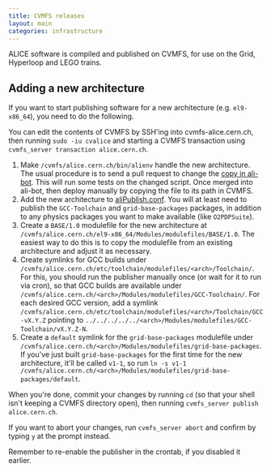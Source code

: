 ```yaml
---
title: CVMFS releases
layout: main
categories: infrastructure
---
```


ALICE software is compiled and published on CVMFS, for use on the Grid, Hyperloop and LEGO trains.

## Adding a new architecture

If you want to start publishing software for a new architecture (e.g. `el9-x86_64`), you need to do the following.

You can edit the contents of CVMFS by SSH'ing into cvmfs-alice.cern.ch, then running `sudo -iu cvalice` and starting a CVMFS transaction using `cvmfs_server transaction alice.cern.ch`.

1. Make `/cvmfs/alice.cern.ch/bin/alienv` handle the new architecture.
   The usual procedure is to send a pull request to change the [copy in ali-bot](https://github.com/alisw/ali-bot/blob/master/cvmfs/alienv).
   This will run some tests on the changed script.
   Once merged into ali-bot, then deploy manually by copying the file to its path in CVMFS.
2. Add the new architecture to [aliPublish.conf](https://github.com/alisw/ali-bot/blob/master/publish/aliPublish.conf).
   You will at least need to publish the `GCC-Toolchain` and `grid-base-packages` packages, in addition to any physics packages you want to make available (like `O2PDPSuite`).
3. Create a `BASE/1.0` modulefile for the new architecture at `/cvmfs/alice.cern.ch/el9-x86_64/Modules/modulefiles/BASE/1.0`.
   The easiest way to do this is to copy the modulefile from an existing architecture and adjust it as necessary.
4. Create symlinks for GCC builds under `/cvmfs/alice.cern.ch/etc/toolchain/modulefiles/<arch>/Toolchain/`.
   For this, you should run the publisher manually once (or wait for it to run via cron), so that GCC builds are available under `/cvmfs/alice.cern.ch/<arch>/Modules/modulefiles/GCC-Toolchain/`.
   For each desired GCC version, add a symlink `/cvmfs/alice.cern.ch/etc/toolchain/modulefiles/<arch>/Toolchain/GCC-vX.Y.Z` pointing to `../../../../../<arch>/Modules/modulefiles/GCC-Toolchain/vX.Y.Z-N`.
5. Create a `default` symlink for the `grid-base-packages` modulefile under `/cvmfs/alice.cern.ch/<arch>/Modules/modulefiles/grid-base-packages`.
   If you've just built `grid-base-packages` for the first time for the new architecture, it'll be called `v1-1`, so run `ln -s v1-1 /cvmfs/alice.cern.ch/<arch>/Modules/modulefiles/grid-base-packages/default`.
   
When you're done, commit your changes by running `cd` (so that your shell isn't keeping a CVMFS directory open), then running `cvmfs_server publish alice.cern.ch`.

If you want to abort your changes, run `cvmfs_server abort` and confirm by typing `y` at the prompt instead.

Remember to re-enable the publisher in the crontab, if you disabled it earlier.

